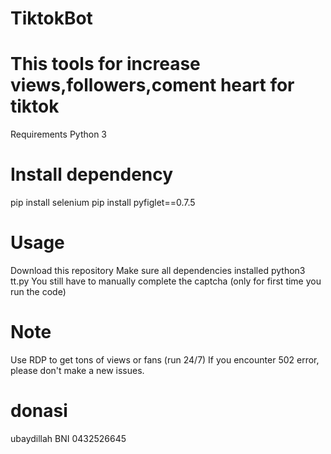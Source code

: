 # TiktokBot
# This tools for increase views,followers,coment heart for tiktok


Requirements
Python 3

# Install dependency
pip install selenium
pip install pyfiglet==0.7.5
# Usage
Download this repository
Make sure all dependencies installed
python3 tt.py
You still have to manually complete the captcha (only for first time you run the code)

# Note
Use RDP to get tons of views or fans (run 24/7)
If you encounter 502 error, please don't make a new issues.

# donasi
ubaydillah BNI 0432526645
